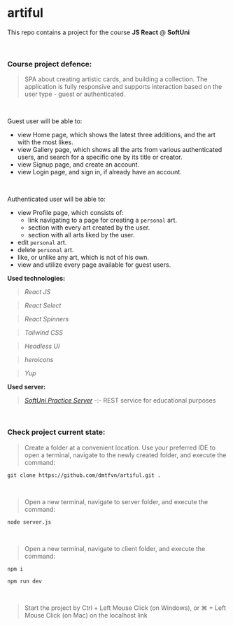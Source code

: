# artiful

This repo contains a project for the course **JS React** @ **SoftUni**

<br>

### Course project defence:

>SPA about creating artistic cards, and building a collection. The application is fully responsive and supports interaction based on the user type - guest or authenticated.

<br>

Guest user will be able to:
- view Home page, which shows the latest three additions, and the art with the most likes.
- view Gallery page, which shows all the arts from various authenticated users, and search for a specific one by its title or creator.
- view Signup page, and create an account.
- view Login page, and sign in, if already have an account.

<br>

Authenticated user will be able to:
- view Profile page, which consists of:
  - link navigating to a page for creating a `personal` art.
  - section with every art created by the user.
  - section with all arts liked by the user.
- edit `personal` art.
- delete `personal` art.
- like, or unlike any art, which is not of his own.
- view and utilize every page available for guest users.

**Used technologies:**
>*React JS*

>*React Select*

>*React Spinners*

>*Tailwind CSS*

>*Headless UI*

>*heroicons*

>*Yup*

**Used server:**
>[*SoftUni Practice Server*](https://github.com/softuni-practice-server/softuni-practice-server) -:- REST service for educational purposes

<br>

### Check project current state:

>Create a folder at a convenient location. Use your preferred IDE to open a terminal, navigate to the newly created folder, and execute the command:

```
git clone https://github.com/dmtfvn/artiful.git .
```

<br>

>Open a new terminal, navigate to server folder, and execute the command:

```
node server.js
```

<br>

>Open a new terminal, navigate to client folder, and execute the command:

```
npm i
```
```
npm run dev
```

<br>

>Start the project by Ctrl + Left Mouse Click (on Windows), or ⌘ + Left Mouse Click (on Mac) on the localhost link
